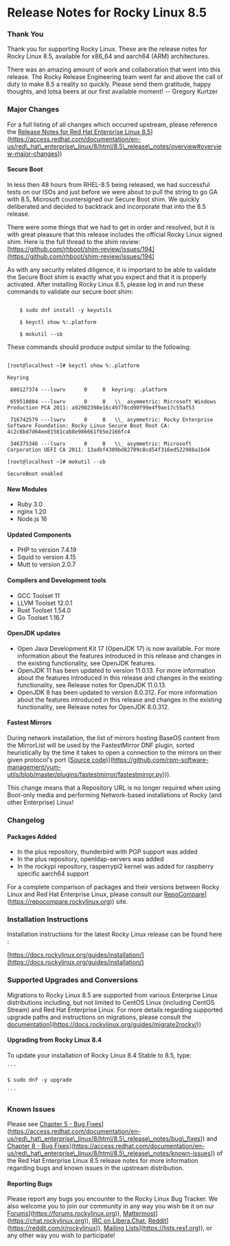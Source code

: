 
# Release Notes for Rocky Linux 8.5



### Thank You

Thank you for supporting Rocky Linux. These are the release notes for Rocky Linux 8.5, available for x86\_64 and aarch64 (ARM) architectures.



There was an amazing amount of work and collaboration that went into this release. The Rocky Release Engineering team went far and above the call of duty to make 8.5 a reality so quickly. Please send them gratitude, happy thoughts, and lotsa beers at our first available moment! -- Gregory Kurtzer





### Major Changes

For a full listing of all changes which occurred upstream, please reference the [Release Notes for Red Hat Enterprise Linux 8.5]([https://access.redhat.com/documentation/en-us/red\_hat\_enterprise\_linux/8/html/8.5\_release\_notes/overview#overview-major-changes)](https://access.redhat.com/documentation/en-us/red\_hat\_enterprise\_linux/8/html/8.5\_release\_notes/overview#overview-major-changes))



#### **Secure Boot**

In less then 48 hours from RHEL-8.5 being released, we had successful tests on our ISOs and just before we were about to pull the string to go GA with 8.5, Microsoft countersigned our Secure Boot shim. We quickly deliberated and decided to backtrack and incorporate that into the 8.5 release.



There were some things that we had to get in order and resolved, but it is with great pleasure that this release includes the official Rocky Linux signed shim. Here is the full thread to the shim review: [https://github.com/rhboot/shim-review/issues/194](https://github.com/rhboot/shim-review/issues/194)



As with any security related diligence, it is important to be able to validate the Secure Boot shim is exactly what you expect and that it is properly activated. After installing Rocky Linux 8.5, please log in and run these commands to validate our secure boot shim:

    

```

    $ sudo dnf install -y keyutils

    $ keyctl show %:.platform

    $ mokutil --sb

```


These commands should produce output similar to the following:

    

```

[root@localhost ~]# keyctl show %:.platform

Keyring

 600127374 ---lswrv      0     0  keyring: .platform

 659510804 ---lswrv      0     0   \\_ asymmetric: Microsoft Windows Production PCA 2011: a92902398e16c49778cd90f99e4f9ae17c55af53

 716742579 ---lswrv      0     0   \\_ asymmetric: Rocky Enterprise Software Foundation: Rocky Linux Secure Boot Root CA: 4c2c6bd7d64ee81581cab8e986661f65e2166fc4

 346375346 ---lswrv      0     0   \\_ asymmetric: Microsoft Corporation UEFI CA 2011: 13adbf4309bd82709c8cd54f316ed522988a1bd4

[root@localhost ~]# mokutil --sb

SecureBoot enabled

```



#### New Modules

   * Ruby 3.0
   * nginx 1.20
   * Node.js 16


#### Updated Components

   * PHP to version 7.4.19
   * Squid to version 4.15
   * Mutt to version 2.0.7


#### Compilers and Development tools

   * GCC Toolset 11
   * LLVM Toolset 12.0.1
   * Rust Toolset 1.54.0
   * Go Toolset 1.16.7


#### OpenJDK updates

   * Open Java Development Kit 17 (OpenJDK 17) is now available. For more information about the features introduced in this release and changes in the existing functionality, see OpenJDK features.
   * OpenJDK 11 has been updated to version 11.0.13. For more information about the features introduced in this release and changes in the existing functionality, see Release notes for OpenJDK 11.0.13.
   * OpenJDK 8 has been updated to version 8.0.312. For more information about the features introduced in this release and changes in the existing functionality, see Release notes for OpenJDK 8.0.312.


#### Fastest Mirrors

During network installation, the list of mirrors hosting BaseOS content from the MirrorList will be used by the FastestMirror DNF plugin, sorted heuristically by the time it takes to open a connection to the mirrors on their given protocol's port ([Source code]([https://github.com/rpm-software-management/yum-utils/blob/master/plugins/fastestmirror/fastestmirror.py))](https://github.com/rpm-software-management/yum-utils/blob/master/plugins/fastestmirror/fastestmirror.py))).



This change means that a Repository URL is no longer required when using Boot-only media and performing Network-based installations of Rocky (and other Enterprise) Linux!



### Changelog

#### Packages Added

   * In the plus repository, thunderbird with PGP support was added
   * In the plus repository, openldap-servers was added
   * In the rockypi repository, rasperrypi2 kernel was added for raspberry specific aarch64 support


For a complete comparison of packages and their versions between Rocky Linux and Red Hat Enterprise Linux, please consult our [RepoCompare]([https://repocompare.rockylinux.org)](https://repocompare.rockylinux.org)) site.



### Installation Instructions

Installation instructions for the latest Rocky Linux release can be found here :



[https://docs.rockylinux.org/guides/installation/](https://docs.rockylinux.org/guides/installation/)



### Supported Upgrades and Conversions

Migrations to Rocky Linux 8.5 are supported from various Enterprise Linux distributions including, but not limited to CentOS Linux (including CentOS Stream) and Red Hat Enterprise Linux. For more details regarding supported upgrade paths and instructions on migrations, please consult the [documentation]([https://docs.rockylinux.org/guides/migrate2rocky/)](https://docs.rockylinux.org/guides/migrate2rocky/))



#### Upgrading from Rocky Linux 8.4

To update your installation of Rocky Linux 8.4 Stable to 8.5, type:

    

    ```

    $ sudo dnf -y upgrade

    ```



### Known Issues

Please see [Chapter 5 - Bug Fixes]([https://access.redhat.com/documentation/en-us/red\_hat\_enterprise\_linux/8/html/8.5\_release\_notes/bug\_fixes)](https://access.redhat.com/documentation/en-us/red\_hat\_enterprise\_linux/8/html/8.5\_release\_notes/bug\_fixes))  and [Chapter 8 - Bug Fixes]([https://access.redhat.com/documentation/en-us/red\_hat\_enterprise\_linux/8/html/8.5\_release\_notes/known-issues)](https://access.redhat.com/documentation/en-us/red\_hat\_enterprise\_linux/8/html/8.5\_release\_notes/known-issues)) of the Red Hat Enterprise Linux 8.5 release notes for more information regarding bugs and known issues in the upstream distribution.



#### Reporting Bugs

Please report any bugs you encounter to the Rocky Linux Bug Tracker. We also welcome you to join our community in any way you wish be it on our [Forums]([https://forums.rockylinux.org)](https://forums.rockylinux.org)), [Mattermost]([https://chat.rockylinux.org)](https://chat.rockylinux.org)), [IRC on Libera.Chat](irc://irc.liberachat/rockylinux), [Reddit]([https://reddit.com/r/rockylinux)](https://reddit.com/r/rockylinux)), [Mailing Lists]([https://lists.resf.org)](https://lists.resf.org)), or any other way you wish to participate!


